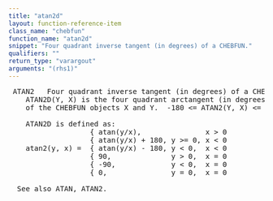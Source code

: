 ```yaml
---
title: "atan2d"
layout: function-reference-item
class_name: "chebfun"
function_name: "atan2d"
snippet: "Four quadrant inverse tangent (in degrees) of a CHEBFUN."
qualifiers: ""
return_type: "varargout"
arguments: "(rhs1)"
---
```


<pre class="help-text"> ATAN2   Four quadrant inverse tangent (in degrees) of a CHEBFUN.
    ATAN2D(Y, X) is the four quadrant arctangent (in degrees) of the real parts
    of the CHEBFUN objects X and Y.  -180 <= ATAN2(Y, X) <= 180.
 
    ATAN2D is defined as:
                   { atan(y/x),               x > 0
                   { atan(y/x) + 180, y >= 0, x < 0
    atan2(y, x) =  { atan(y/x) - 180, y < 0,  x < 0
                   { 90,              y > 0,  x = 0
                   { -90,             y < 0,  x = 0
                   { 0,               y = 0,  x = 0
 
  See also ATAN, ATAN2.
</pre>